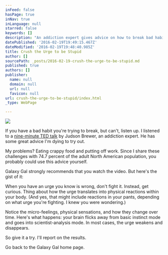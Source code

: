 ```yaml
---
inFeed: false
hasPage: true
inNav: true
inLanguage: null
starred: false
keywords: []
description: "An addiction expert gives advice on how to break bad habits. I'm trying it."
datePublished: '2016-02-19T19:49:15.467Z'
dateModified: '2016-02-19T19:48:40.985Z'
title: Crush the Urge to be Stupid
author: []
sourcePath: _posts/2016-02-19-crush-the-urge-to-be-stupid.md
published: true
authors: []
publisher:
  name: null
  domain: null
  url: null
  favicon: null
url: crush-the-urge-to-be-stupid/index.html
_type: WebPage

---
```

![](https://the-grid-user-content.s3-us-west-2.amazonaws.com/769a58bf-7e03-4304-8534-e3f029fa8baf.JPG)

If you have a bad habit you're trying to break, but can't, listen up. I listened to a [nine-minute TED talk][0] by Judson Brewer, an addiction expert. He has some great advice I'm dying to try out. 

My problems? Eating crappy food and putting off work. Since I share these challenges with 74.7 percent of the adult North American population, you probably could use this advice yourself. 

Galaxy Gal strongly recommends that you watch the video. But here's the gist of it:

When you have an urge you know is wrong, don't fight it. Instead, get curious. Thing about how the urge translates into physical reactions within your body. (And yes, that might include reactions in your pants, depending on what urge you're fighting. I knew you were wondering.)

Notice the micro-feelings, physical sensations, and how they change over time. Here's what happens: your brain flicks away from basic instinct mode and goes into scientist-analysis mode. In most cases, the urge weakens and disappears.

So give it a try. I'll report on the results. 

Go back to the Galaxy Gal home page.

[0]: https://www.ted.com/talks/judson_brewer_a_simple_way_to_break_a_bad_habit#t-534809